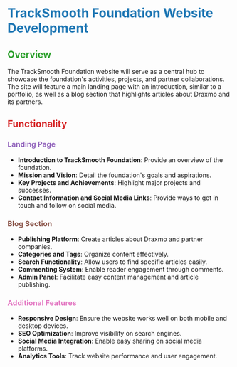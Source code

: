 # <span style="color: #1f77b4;">TrackSmooth Foundation Website Development</span>

## <span style="color: #2ca02c;">Overview</span>

The TrackSmooth Foundation website will serve as a central hub to showcase the foundation's activities, projects, and partner collaborations. The site will feature a main landing page with an introduction, similar to a portfolio, as well as a blog section that highlights articles about Draxmo and its partners.

## <span style="color: #d62728;">Functionality</span>

### <span style="color: #9467bd;">Landing Page</span>
- **Introduction to TrackSmooth Foundation**: Provide an overview of the foundation.
- **Mission and Vision**: Detail the foundation's goals and aspirations.
- **Key Projects and Achievements**: Highlight major projects and successes.
- **Contact Information and Social Media Links**: Provide ways to get in touch and follow on social media.

### <span style="color: #8c564b;">Blog Section</span>
- **Publishing Platform**: Create articles about Draxmo and partner companies.
- **Categories and Tags**: Organize content effectively.
- **Search Functionality**: Allow users to find specific articles easily.
- **Commenting System**: Enable reader engagement through comments.
- **Admin Panel**: Facilitate easy content management and article publishing.

### <span style="color: #e377c2;">Additional Features</span>
- **Responsive Design**: Ensure the website works well on both mobile and desktop devices.
- **SEO Optimization**: Improve visibility on search engines.
- **Social Media Integration**: Enable easy sharing on social media platforms.
- **Analytics Tools**: Track website performance and user engagement.
